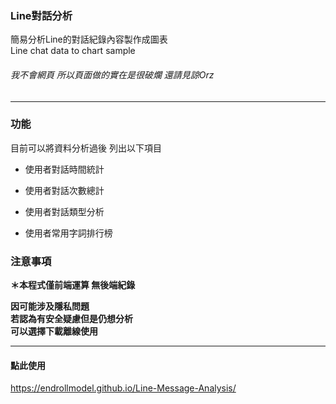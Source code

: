<h3> Line對話分析 </h3>

簡易分析Line的對話紀錄內容製作成圖表        
Line chat data to chart sample

<h6> 我不會網頁 所以頁面做的實在是很破爛 還請見諒Orz </h6>

-------

<h3>功能</h3>
目前可以將資料分析過後 列出以下項目     
 
* 使用者對話時間統計           

* 使用者對話次數總計           

* 使用者對話類型分析

* 使用者常用字詞排行榜

<h3>注意事項</h3>
<b>＊本程式僅前端運算 無後端紀錄</b>          
 
<b>因可能涉及隱私問題</b>        
<b>若認為有安全疑慮但是仍想分析</b>    
<b>可以選擇下載離線使用</b>      

----------

<h4>點此使用</h4>    

https://endrollmodel.github.io/Line-Message-Analysis/

